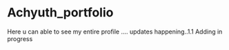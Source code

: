 # Achyuth_portfolio
Here u can able to see my entire profile .... updates happening..1.1
Adding in progress
